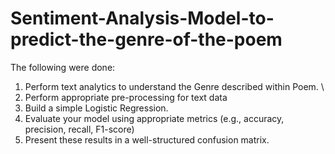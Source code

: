 # Sentiment-Analysis-Model-to-predict-the-genre-of-the-poem
The following were done:
1. Perform text analytics to understand the Genre described within Poem. \
2. Perform appropriate pre-processing for text data
3. Build a simple Logistic Regression.
4. Evaluate your model using appropriate metrics (e.g., accuracy, precision, recall, F1-score)
5.  Present these results in a well-structured confusion matrix.
